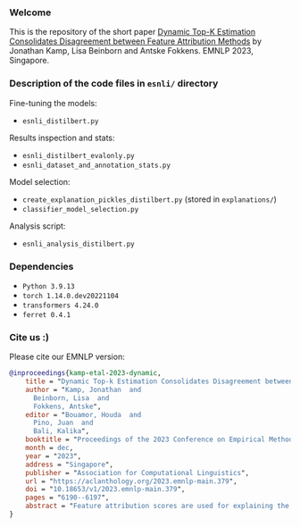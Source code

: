 ### Welcome
This is the repository of the short paper [Dynamic Top-K Estimation Consolidates Disagreement between Feature 
Attribution Methods](https://arxiv.org/abs/2310.05619) by Jonathan Kamp, Lisa Beinborn and Antske Fokkens. EMNLP 2023, 
Singapore.

### Description of the code files in `esnli/` directory
Fine-tuning the models:
* `esnli_distilbert.py`

Results inspection and stats:
* `esnli_distilbert_evalonly.py`
* `esnli_dataset_and_annotation_stats.py`

Model selection:
* `create_explanation_pickles_distilbert.py` (stored in `explanations/`)
* `classifier_model_selection.py`

Analysis script:
* `esnli_analysis_distilbert.py`

### Dependencies
* `Python 3.9.13`
* `torch 1.14.0.dev20221104`
* `transformers 4.24.0`
* `ferret 0.4.1`


### Cite us :)
Please cite our EMNLP version:
```bibtex
@inproceedings{kamp-etal-2023-dynamic,
    title = "Dynamic Top-k Estimation Consolidates Disagreement between Feature Attribution Methods",
    author = "Kamp, Jonathan  and
      Beinborn, Lisa  and
      Fokkens, Antske",
    editor = "Bouamor, Houda  and
      Pino, Juan  and
      Bali, Kalika",
    booktitle = "Proceedings of the 2023 Conference on Empirical Methods in Natural Language Processing",
    month = dec,
    year = "2023",
    address = "Singapore",
    publisher = "Association for Computational Linguistics",
    url = "https://aclanthology.org/2023.emnlp-main.379",
    doi = "10.18653/v1/2023.emnlp-main.379",
    pages = "6190--6197",
    abstract = "Feature attribution scores are used for explaining the prediction of a text classifier to users by highlighting a k number of tokens. In this work, we propose a way to determine the number of optimal k tokens that should be displayed from sequential properties of the attribution scores. Our approach is dynamic across sentences, method-agnostic, and deals with sentence length bias. We compare agreement between multiple methods and humans on an NLI task, using fixed k and dynamic k. We find that perturbation-based methods and Vanilla Gradient exhibit highest agreement on most method{--}method and method{--}human agreement metrics with a static k. Their advantage over other methods disappears with dynamic ks which mainly improve Integrated Gradient and GradientXInput. To our knowledge, this is the first evidence that sequential properties of attribution scores are informative for consolidating attribution signals for human interpretation.",
}
```

